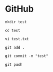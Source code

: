 # GitHub

```
mkdir test
```

```
cd test
```

```
vi test.txt
```

```
git add .
```

```
git commit -m "test"
```

```
git push
```